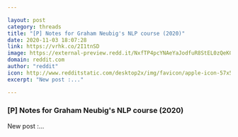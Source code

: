 ```yaml
---

layout: post
category: threads
title: "[P] Notes for Graham Neubig's NLP course (2020)"
date: 2020-11-03 18:07:28
link: https://vrhk.co/2I1tnSD
image: https://external-preview.redd.it/NxfTP4pcYNAeYaJodfuR8StEL0zQeKGhz3ob9_X39rI.jpg?width=670&height=263&auto=webp&crop=670:263,smart&s=d700a7141224a9aa8a3ffdcb14900a0306728c12
domain: reddit.com
author: "reddit"
icon: http://www.redditstatic.com/desktop2x/img/favicon/apple-icon-57x57.png
excerpt: "New post :..."

---
```


### [P] Notes for Graham Neubig's NLP course (2020)

New post :...